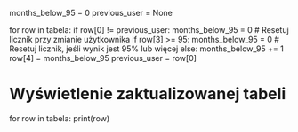 months_below_95 = 0
previous_user = None

for row in tabela:
    if row[0] != previous_user:
        months_below_95 = 0  # Resetuj licznik przy zmianie użytkownika
    if row[3] >= 95:
        months_below_95 = 0  # Resetuj licznik, jeśli wynik jest 95% lub więcej
    else:
        months_below_95 += 1
    row[4] = months_below_95
    previous_user = row[0]

# Wyświetlenie zaktualizowanej tabeli
for row in tabela:
    print(row)
